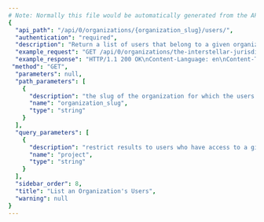 ```yaml
---
# Note: Normally this file would be automatically generated from the API using `api-docs/generate.py`
{
  "api_path": "/api/0/organizations/{organization_slug}/users/", 
  "authentication": "required", 
  "description": "Return a list of users that belong to a given organization.", 
  "example_request": "GET /api/0/organizations/the-interstellar-jurisdiction/users/?project=123456 HTTP/1.1\nHost: sentry.io\nAuthorization: Bearer <token>", 
  "example_response": "HTTP/1.1 200 OK\nContent-Language: en\nContent-Type: application/json\nContent-Length: 886\nX-Content-Type-Options: nosniff\nX-XSS-Protection: 1; mode=block\nAllow: GET, HEAD, OPTIONS\nX-Frame-Options: deny\n\n[\n  {\n    \"dateCreated\": \"2019-05-09T18:06:01.728Z\", \n    \"user\": { \n      \"username\": \"testEmail@test.com\", \n      \"lastLogin\": \"2019-09-16T02:56:06.806Z\", \n      \"isSuperuser\": false, \n      \"isManaged\": false, \n      \"lastActive\": \"2019-10-08T15:05:38.715Z\", \n      \"isStaff\": false, \n      \"id\": \"433307\", \n      \"isActive\": true, \n      \"has2fa\": false, \n      \"name\": \"OtherTest McTestuser\", \n      \"avatarUrl\": \"https://secure.gravatar.com/avatar/1eb103c0e899f372a85eb0a44f0a0f42?s=32&d=mm\", \n      \"dateJoined\": \"2019-05-09T18:06:01.443Z\", \n      \"emails\": [\n        { \n          \"is_verified\": true, \n          \"id\": \"468229\", \n          \"email\": \"testEmail@test.com\" \n        } \n      ], \n      \"avatar\": { \n        \"avatarUuid\": null, \n        \"avatarType\": \"letter_avatar\"\n      }, \n      \"hasPasswordAuth\": false, \n      \"email\": \"testEmail@test.com\"  \n    }, \n    \"roleName\": \"Organization Owner\", \n    \"expired\": false, \n    \"id\": \"9376061\", \n    \"projects\": [\"buggy-sentry-project\"], \n    \"name\": \"OtherTest McTestuser\", \n    \"role\": \"owner\", \n    \"flags\": { \n      \"sso:linked\": false, \n      \"sso:invalid\": false \n    }, \n    \"email\": \"testEmail@test.com\", \n    \"pending\": false \n  }, \n  { \n    \"dateCreated\": \"2019-09-30T16:06:51.949Z\", \n    \"user\": { \n      \"username\": \"otherTestEmail@test.com\", \n      \"lastLogin\": \"2019-09-30T16:08:10.517Z\", \n      \"isSuperuser\": false, \n      \"isManaged\": false, \n      \"lastActive\": \"2019-10-02T23:15:43.773Z\", \n      \"isStaff\": false, \n      \"id\": \"518100\", \n      \"isActive\": true, \n      \"has2fa\": false, \n      \"name\": \"OtherTest McTestuser\", \n      \"avatarUrl\": \"https://secure.gravatar.com/avatar/7828bc81ef4bbd6d38d749803e1a02c6?s=32&d=mm\", \n      \"dateJoined\": \"2019-09-30T16:08:09.839Z\", \n      \"emails\": [ \n        { \n          \"is_verified\": true, \n          \"id\": \"562269\", \n          \"email\": \"otherTestEmail@test.com\" \n        } \n      ], \n      \"avatar\": { \n        \"avatarUuid\": null, \n        \"avatarType\": \"letter_avatar\" \n      }, \n      \"hasPasswordAuth\": true, \n      \"email\": \"otherTestEmail@test.com\" \n    }, \n    \"roleName\": \"Member\", \n    \"expired\": false, \n    \"id\": \"9496972\", \n    \"projects\": [\"buggy-sentry-project\"], \n    \"name\": \"OtherTest McTestuser\", \n    \"role\": \"member\", \n    \"flags\": { \n      \"sso:linked\": false, \n      \"sso:invalid\": false \n    }, \n    \"email\": \"otherTestEmail@test.com\", \n    \"pending\": false \n  } \n]",
 "method": "GET", 
  "parameters": null, 
  "path_parameters": [
    {
      "description": "the slug of the organization for which the users should be listed.", 
      "name": "organization_slug", 
      "type": "string"
    }
  ], 
  "query_parameters": [
    {
      "description": "restrict results to users who have access to a given project ID", 
      "name": "project", 
      "type": "string"
    } 
  ], 
  "sidebar_order": 8, 
  "title": "List an Organization's Users", 
  "warning": null
}
---
```

